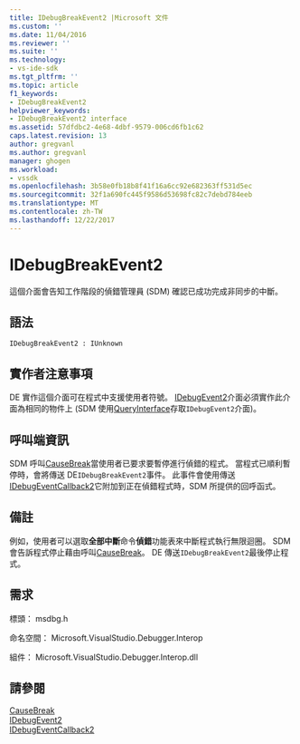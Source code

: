 ```yaml
---
title: IDebugBreakEvent2 |Microsoft 文件
ms.custom: ''
ms.date: 11/04/2016
ms.reviewer: ''
ms.suite: ''
ms.technology:
- vs-ide-sdk
ms.tgt_pltfrm: ''
ms.topic: article
f1_keywords:
- IDebugBreakEvent2
helpviewer_keywords:
- IDebugBreakEvent2 interface
ms.assetid: 57dfdbc2-4e68-4dbf-9579-006cd6fb1c62
caps.latest.revision: 13
author: gregvanl
ms.author: gregvanl
manager: ghogen
ms.workload:
- vssdk
ms.openlocfilehash: 3b58e0fb18b8f41f16a6cc92e682363ff531d5ec
ms.sourcegitcommit: 32f1a690fc445f9586d53698fc82c7debd784eeb
ms.translationtype: MT
ms.contentlocale: zh-TW
ms.lasthandoff: 12/22/2017
---
```

# <a name="idebugbreakevent2"></a>IDebugBreakEvent2
這個介面會告知工作階段的偵錯管理員 (SDM) 確認已成功完成非同步的中斷。  
  
## <a name="syntax"></a>語法  
  
```  
IDebugBreakEvent2 : IUnknown  
```  
  
## <a name="notes-for-implementers"></a>實作者注意事項  
 DE 實作這個介面可在程式中支援使用者符號。 [IDebugEvent2](../../../extensibility/debugger/reference/idebugevent2.md)介面必須實作此介面為相同的物件上 (SDM 使用[QueryInterface](/cpp/atl/queryinterface)存取`IDebugEvent2`介面)。  
  
## <a name="notes-for-callers"></a>呼叫端資訊  
 SDM 呼叫[CauseBreak](../../../extensibility/debugger/reference/idebugprogram2-causebreak.md)當使用者已要求要暫停進行偵錯的程式。 當程式已順利暫停時，會將傳送 DE`IDebugBreakEvent2`事件。 此事件會使用傳送[IDebugEventCallback2](../../../extensibility/debugger/reference/idebugeventcallback2.md)它附加到正在偵錯程式時，SDM 所提供的回呼函式。  
  
## <a name="remarks"></a>備註  
 例如，使用者可以選取**全部中斷**命令**偵錯**功能表來中斷程式執行無限迴圈。 SDM 會告訴程式停止藉由呼叫[CauseBreak](../../../extensibility/debugger/reference/idebugprogram2-causebreak.md)。 DE 傳送`IDebugBreakEvent2`最後停止程式。  
  
## <a name="requirements"></a>需求  
 標頭： msdbg.h  
  
 命名空間： Microsoft.VisualStudio.Debugger.Interop  
  
 組件： Microsoft.VisualStudio.Debugger.Interop.dll  
  
## <a name="see-also"></a>請參閱  
 [CauseBreak](../../../extensibility/debugger/reference/idebugprogram2-causebreak.md)   
 [IDebugEvent2](../../../extensibility/debugger/reference/idebugevent2.md)   
 [IDebugEventCallback2](../../../extensibility/debugger/reference/idebugeventcallback2.md)
